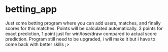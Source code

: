# betting_app
Just some betting program where you can add users, matches, and finally scores for this matches. 
Points will be calculated automatically.
3 points for exact prediction, 1 point just for win/lose/draw compared to actual score prediction.
Program still need to be upgraded, i will make it but i have to come back with better skills ;>
